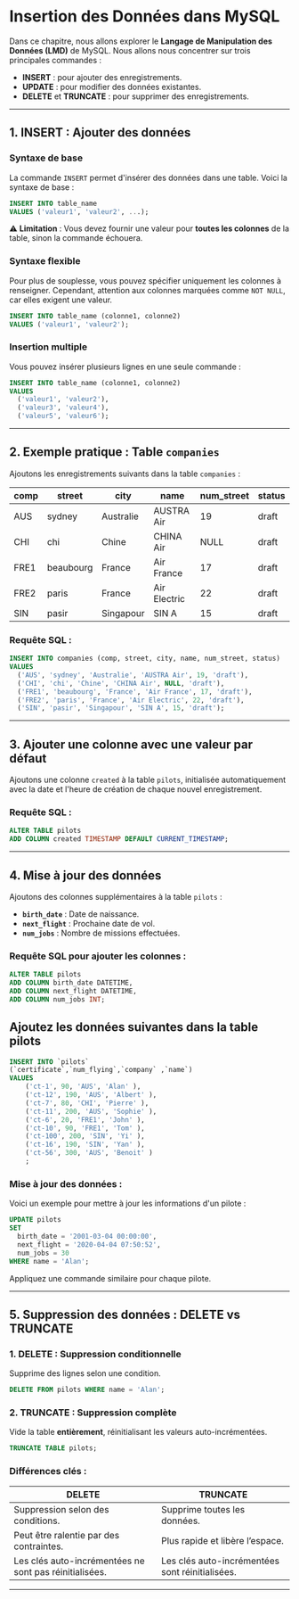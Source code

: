 # **Insertion des Données dans MySQL**

Dans ce chapitre, nous allons explorer le **Langage de Manipulation des Données (LMD)** de MySQL. Nous allons nous concentrer sur trois principales commandes : 

- **INSERT** : pour ajouter des enregistrements.
- **UPDATE** : pour modifier des données existantes.
- **DELETE** et **TRUNCATE** : pour supprimer des enregistrements.

---

## **1. INSERT : Ajouter des données**

### **Syntaxe de base**

La commande `INSERT` permet d'insérer des données dans une table. Voici la syntaxe de base : 

```sql
INSERT INTO table_name
VALUES ('valeur1', 'valeur2', ...);
```

⚠ **Limitation** : Vous devez fournir une valeur pour **toutes les colonnes** de la table, sinon la commande échouera.

### **Syntaxe flexible**

Pour plus de souplesse, vous pouvez spécifier uniquement les colonnes à renseigner. Cependant, attention aux colonnes marquées comme `NOT NULL`, car elles exigent une valeur.

```sql
INSERT INTO table_name (colonne1, colonne2)
VALUES ('valeur1', 'valeur2');
```

### **Insertion multiple**

Vous pouvez insérer plusieurs lignes en une seule commande :

```sql
INSERT INTO table_name (colonne1, colonne2)
VALUES
  ('valeur1', 'valeur2'),
  ('valeur3', 'valeur4'),
  ('valeur5', 'valeur6');
```

---

## **2. Exemple pratique : Table `companies`**

Ajoutons les enregistrements suivants dans la table `companies` :

| comp  | street    | city       | name          | num_street | status |
|-------|-----------|------------|---------------|------------|--------|
| AUS   | sydney    | Australie  | AUSTRA Air    | 19         | draft  |
| CHI   | chi       | Chine      | CHINA Air     | NULL       | draft  |
| FRE1  | beaubourg | France     | Air France    | 17         | draft  |
| FRE2  | paris     | France     | Air Electric  | 22         | draft  |
| SIN   | pasir     | Singapour  | SIN A         | 15         | draft  |

### **Requête SQL :**

```sql
INSERT INTO companies (comp, street, city, name, num_street, status)
VALUES
  ('AUS', 'sydney', 'Australie', 'AUSTRA Air', 19, 'draft'),
  ('CHI', 'chi', 'Chine', 'CHINA Air', NULL, 'draft'),
  ('FRE1', 'beaubourg', 'France', 'Air France', 17, 'draft'),
  ('FRE2', 'paris', 'France', 'Air Electric', 22, 'draft'),
  ('SIN', 'pasir', 'Singapour', 'SIN A', 15, 'draft');
```

---

## **3. Ajouter une colonne avec une valeur par défaut**

Ajoutons une colonne `created` à la table `pilots`, initialisée automatiquement avec la date et l'heure de création de chaque nouvel enregistrement.

### **Requête SQL :**

```sql
ALTER TABLE pilots
ADD COLUMN created TIMESTAMP DEFAULT CURRENT_TIMESTAMP;
```

---

## **4. Mise à jour des données**

Ajoutons des colonnes supplémentaires à la table `pilots` : 

- **`birth_date`** : Date de naissance.
- **`next_flight`** : Prochaine date de vol.
- **`num_jobs`** : Nombre de missions effectuées.

### **Requête SQL pour ajouter les colonnes :**

```sql
ALTER TABLE pilots
ADD COLUMN birth_date DATETIME,
ADD COLUMN next_flight DATETIME,
ADD COLUMN num_jobs INT;
```

## Ajoutez les données suivantes dans la table pilots

```sql
INSERT INTO `pilots`
(`certificate`,`num_flying`,`company` ,`name`)
VALUES
    ('ct-1', 90, 'AUS', 'Alan' ),
    ('ct-12', 190, 'AUS', 'Albert' ),
    ('ct-7', 80, 'CHI', 'Pierre' ),
    ('ct-11', 200, 'AUS', 'Sophie' ),
    ('ct-6', 20, 'FRE1', 'John' ),
    ('ct-10', 90, 'FRE1', 'Tom' ),
    ('ct-100', 200, 'SIN', 'Yi' ),
    ('ct-16', 190, 'SIN', 'Yan' ),
    ('ct-56', 300, 'AUS', 'Benoit' )
    ;
```

### **Mise à jour des données :**

Voici un exemple pour mettre à jour les informations d'un pilote :

```sql
UPDATE pilots
SET 
  birth_date = '2001-03-04 00:00:00',
  next_flight = '2020-04-04 07:50:52',
  num_jobs = 30
WHERE name = 'Alan';
```

Appliquez une commande similaire pour chaque pilote.

---

## **5. Suppression des données : DELETE vs TRUNCATE**

### **1. DELETE : Suppression conditionnelle**

Supprime des lignes selon une condition.

```sql
DELETE FROM pilots WHERE name = 'Alan';
```

### **2. TRUNCATE : Suppression complète**

Vide la table **entièrement**, réinitialisant les valeurs auto-incrémentées.

```sql
TRUNCATE TABLE pilots;
```

### **Différences clés :**

| DELETE                               | TRUNCATE                             |
|--------------------------------------|--------------------------------------|
| Suppression selon des conditions.    | Supprime toutes les données.         |
| Peut être ralentie par des contraintes. | Plus rapide et libère l’espace.      |
| Les clés auto-incrémentées ne sont pas réinitialisées. | Les clés auto-incrémentées sont réinitialisées. |

---
